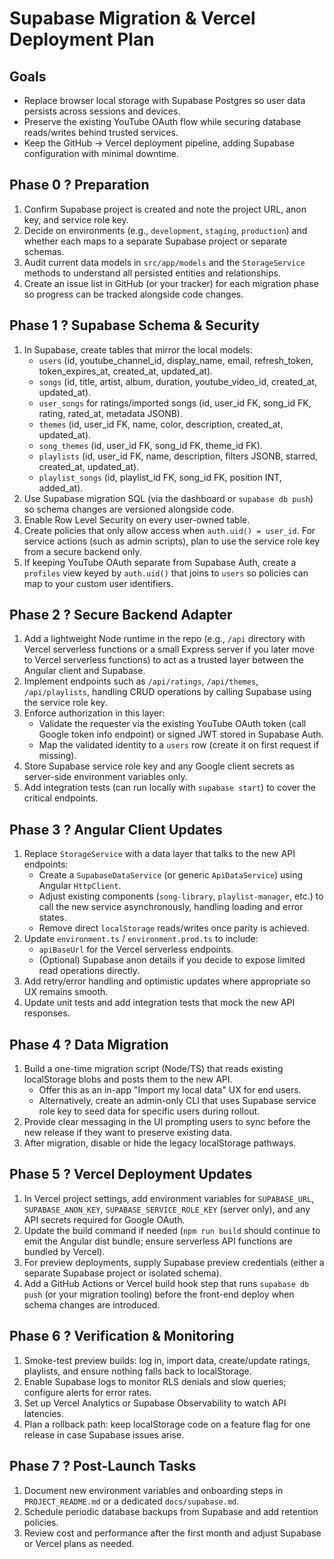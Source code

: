 # Supabase Migration & Vercel Deployment Plan

## Goals
- Replace browser local storage with Supabase Postgres so user data persists across sessions and devices.
- Preserve the existing YouTube OAuth flow while securing database reads/writes behind trusted services.
- Keep the GitHub -> Vercel deployment pipeline, adding Supabase configuration with minimal downtime.

## Phase 0 ? Preparation
1. Confirm Supabase project is created and note the project URL, anon key, and service role key.
2. Decide on environments (e.g., `development`, `staging`, `production`) and whether each maps to a separate Supabase project or separate schemas.
3. Audit current data models in `src/app/models` and the `StorageService` methods to understand all persisted entities and relationships.
4. Create an issue list in GitHub (or your tracker) for each migration phase so progress can be tracked alongside code changes.

## Phase 1 ? Supabase Schema & Security
1. In Supabase, create tables that mirror the local models:
   - `users` (id, youtube_channel_id, display_name, email, refresh_token, token_expires_at, created_at, updated_at).
   - `songs` (id, title, artist, album, duration, youtube_video_id, created_at, updated_at).
   - `user_songs` for ratings/imported songs (id, user_id FK, song_id FK, rating, rated_at, metadata JSONB).
   - `themes` (id, user_id FK, name, color, description, created_at, updated_at).
   - `song_themes` (id, user_id FK, song_id FK, theme_id FK).
   - `playlists` (id, user_id FK, name, description, filters JSONB, starred, created_at, updated_at).
   - `playlist_songs` (id, playlist_id FK, song_id FK, position INT, added_at).
2. Use Supabase migration SQL (via the dashboard or `supabase db push`) so schema changes are versioned alongside code.
3. Enable Row Level Security on every user-owned table.
4. Create policies that only allow access when `auth.uid() = user_id`. For service actions (such as admin scripts), plan to use the service role key from a secure backend only.
5. If keeping YouTube OAuth separate from Supabase Auth, create a `profiles` view keyed by `auth.uid()` that joins to `users` so policies can map to your custom user identifiers.

## Phase 2 ? Secure Backend Adapter
1. Add a lightweight Node runtime in the repo (e.g., `/api` directory with Vercel serverless functions or a small Express server if you later move to Vercel serverless functions) to act as a trusted layer between the Angular client and Supabase.
2. Implement endpoints such as `/api/ratings`, `/api/themes`, `/api/playlists`, handling CRUD operations by calling Supabase using the service role key.
3. Enforce authorization in this layer:
   - Validate the requester via the existing YouTube OAuth token (call Google token info endpoint) or signed JWT stored in Supabase Auth.
   - Map the validated identity to a `users` row (create it on first request if missing).
4. Store Supabase service role key and any Google client secrets as server-side environment variables only.
5. Add integration tests (can run locally with `supabase start`) to cover the critical endpoints.

## Phase 3 ? Angular Client Updates
1. Replace `StorageService` with a data layer that talks to the new API endpoints:
   - Create a `SupabaseDataService` (or generic `ApiDataService`) using Angular `HttpClient`.
   - Adjust existing components (`song-library`, `playlist-manager`, etc.) to call the new service asynchronously, handling loading and error states.
   - Remove direct `localStorage` reads/writes once parity is achieved.
2. Update `environment.ts` / `environment.prod.ts` to include:
   - `apiBaseUrl` for the Vercel serverless endpoints.
   - (Optional) Supabase anon details if you decide to expose limited read operations directly.
3. Add retry/error handling and optimistic updates where appropriate so UX remains smooth.
4. Update unit tests and add integration tests that mock the new API responses.

## Phase 4 ? Data Migration
1. Build a one-time migration script (Node/TS) that reads existing localStorage blobs and posts them to the new API.
   - Offer this as an in-app "Import my local data" UX for end users.
   - Alternatively, create an admin-only CLI that uses Supabase service role key to seed data for specific users during rollout.
2. Provide clear messaging in the UI prompting users to sync before the new release if they want to preserve existing data.
3. After migration, disable or hide the legacy localStorage pathways.

## Phase 5 ? Vercel Deployment Updates
1. In Vercel project settings, add environment variables for `SUPABASE_URL`, `SUPABASE_ANON_KEY`, `SUPABASE_SERVICE_ROLE_KEY` (server only), and any API secrets required for Google OAuth.
2. Update the build command if needed (`npm run build` should continue to emit the Angular dist bundle; ensure serverless API functions are bundled by Vercel).
3. For preview deployments, supply Supabase preview credentials (either a separate Supabase project or isolated schema).
4. Add a GitHub Actions or Vercel build hook step that runs `supabase db push` (or your migration tooling) before the front-end deploy when schema changes are introduced.

## Phase 6 ? Verification & Monitoring
1. Smoke-test preview builds: log in, import data, create/update ratings, playlists, and ensure nothing falls back to localStorage.
2. Enable Supabase logs to monitor RLS denials and slow queries; configure alerts for error rates.
3. Set up Vercel Analytics or Supabase Observability to watch API latencies.
4. Plan a rollback path: keep localStorage code on a feature flag for one release in case Supabase issues arise.

## Phase 7 ? Post-Launch Tasks
1. Document new environment variables and onboarding steps in `PROJECT_README.md` or a dedicated `docs/supabase.md`.
2. Schedule periodic database backups from Supabase and add retention policies.
3. Review cost and performance after the first month and adjust Supabase or Vercel plans as needed.
